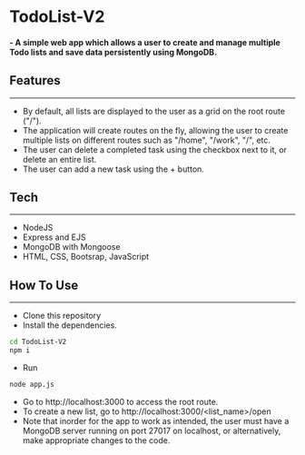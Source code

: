 # TodoList-V2
#### - A simple web app which allows a user to create and manage multiple Todo lists and save data persistently using MongoDB.

## Features
---
- By default, all lists are displayed to the user as a grid on the root route ("/").  
- The application will create routes on the fly, allowing the user to create multiple lists on different routes such as "/home", "/work", "/", etc.
- The user can delete a completed task using the checkbox next to it, or delete an entire list.
- The user can add a new task using the + button.

## Tech
---
- NodeJS
- Express and EJS
- MongoDB with Mongoose
- HTML, CSS, Bootsrap, JavaScript

## How To Use
---
- Clone this repository
- Install the dependencies.
```sh
cd TodoList-V2
npm i
```
- Run
```sh
node app.js
```
- Go to http://localhost:3000 to access the root route.
- To create a new list, go to http://localhost:3000/<list_name>/open
- Note that inorder for the app to work as intended, the user must have a MongoDB server running on port 27017 on localhost, or alternatively, make appropriate changes to the code.
